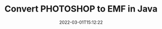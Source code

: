 ---
############################# Static ############################
layout: "auto-gen-conversion"
date: 2022-03-01T15:12:22
draft: false
otherformats: 
breadcrumb: PHOTOSHOP to EMF in Java

############################# Head ############################
head_title: "PHOTOSHOP to EMF Converter in Java"
head_description: "Convert PHOTOSHOP to EMF in Java using a few lines of code. Use the GroupDocs Document Conversion API to convert over 160 file formats."

############################# Header ############################
title: "Convert PHOTOSHOP to EMF in Java"
description: "PHOTOSHOP to EMF conversion with a few lines of Java code"
bg_image: "https://cms.admin.containerize.com/templates/aspose/App_Themes/V3/images/bg/header1.png"
bg_overlay: false
button:
    enable: true

############################# SubMenu ############################
submenu:
    enable: true

    left:
        img_alt: "GroupDocs.Conversion for Java"
        image: "https://cms.admin.containerize.com/templates/groupdocs/images/product-logos/90x90-noborder/groupdocs-conversion-java.png"
        product: "GroupDocs.Conversion"
        platform: "Java"



############################# About ############################
about:
    enable: true
    title: "About GroupDocs.Conversion for Java API"
    content: |
        [GroupDocs.Conversion for Java](https://products.groupdocs.com/conversion/java/) can be used to convert Microsoft Word, Excel, PowerPoint, PDF, Visio and other formats. GroupDocs.Conversion is a standalone API that is suitable for back-end and internal systems where high performance is required. It does not depend on any software such as Microsoft or Open Office.
    

overview:
    enable: true
    content: |
        Convert your PHOTOSHOP files to EMF in Java easily. You can use just a couple of Java code lines in any platform of your choice like - Windows, Linux, macOS.
        You can try PHOTOSHOP to EMF conversion for free and evaluate conversion results quality.  Along with simple file conversion scenarios you can try more advanced options for loading source PHOTOSHOP file and for saving output EMF result. 
        
        For example, for the source PHOTOSHOP file you may use the following load options:

        * auto-detect file format;
        * specify password for protected files (if file format supports it);
        * replace missing fonts to preserve document appearance.
        
        There are also advanced convert options for the EMF file:

        * convert specific document page or page range;
        * add a watermark to the converted EMF file and many more.

        Once conversion is completed you can save your EMF file to the local file path or any third-party storage like FTP, Amazon S3, Google Drive, Dropbox etc. Please note - to convert PHOTOSHOP to EMF there is no need for any additional software installed - like MS Office, Open Office, Adobe Acrobat Reader etc.


############################# Steps ############################
steps:
    enable: true
    title_left: "Steps to convert PHOTOSHOP to EMF in Java"
    content_left: |
        [GroupDocs.Conversion for Java](https://products.groupdocs.com/conversion/java/) makes it easy for developers to convert a PHOTOSHOP file to EMF with a few lines of code.
        
        * Create an instance of the Converter class and provide the file PHOTOSHOP with the full path
        * Create and set ConvertOptions for EMF type.
        * Call the Converter.Convert method and pass the full path and format (EMF) as a parameter

    title_right: "System Requirements"
    content_right: |
        Basic conversion with GroupDocs.Conversion for Java can be done in just a few simple steps. Our APIs are supported on all major platforms and operating systems. Before executing the code below, make sure you have the following prerequisites installed on your system.

        * Operating systems: Microsoft Windows, Linux, MacOS
        * Development environments: NetBeans, Intellij IDEA, Eclipse, etc.
        * Java runtime: J2SE 6.0 and above
        * Get the latest GroupDocs.Conversion for Java from [Maven](https://repository.groupdocs.com/webapp/#/artifacts/browse/tree/General/repo/com/groupdocs/groupdocs-conversion)
         
    code: |
        ```java    
        // Load source file PHOTOSHOP for conversion
        Converter converter = new Converter("input.photoshop");
        // Prepare conversion options for target format EMF
        ConvertOptions convertOptions = new FileType().fromExtension("emf").getConvertOptions();
        // Convert to EMF format
        converter.convert("output.emf", convertOptions);
        ```

demos:
    enable: true
    title: "PHOTOSHOP to EMF Live Demo"
    content: |
       Convert PHOTOSHOP to EMF now by visiting the [GroupDocs.Conversion App](https://products.groupdocs.app/conversion/family) website. Online demo has the following advantages
          

more_formats:
    enable: true
    title: "Other supported PHOTOSHOP conversions in Java"
    content: "You can also convert PHOTOSHOP to many other file formats. Please see the list below."
       
       
back_to_top:
    enable: true
---